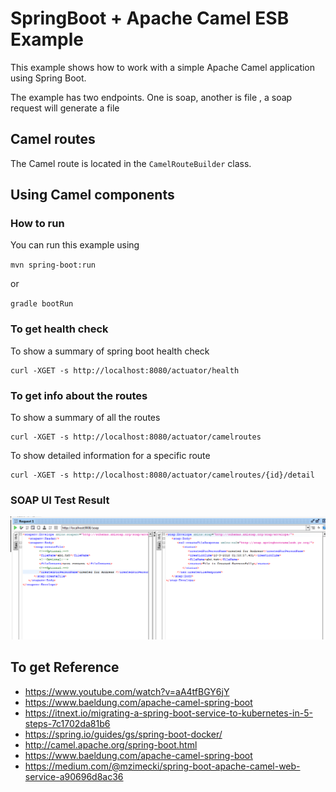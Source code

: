 # SpringBoot + Apache Camel ESB Example 

This example shows how to work with a simple Apache Camel application using Spring Boot.

The example has two endpoints.  One is soap, another is file , a soap request will generate a file

## Camel routes

The Camel route is located in the `CamelRouteBuilder` class. 

## Using Camel components


### How to run

You can run this example using

`mvn spring-boot:run` 

or

`gradle bootRun`



### To get health check

To show a summary of spring boot health check

```
curl -XGET -s http://localhost:8080/actuator/health
```

### To get info about the routes

To show a summary of all the routes

```
curl -XGET -s http://localhost:8080/actuator/camelroutes
```

To show detailed information for a specific route

```
curl -XGET -s http://localhost:8080/actuator/camelroutes/{id}/detail
```


###  SOAP UI Test Result

![soapui test](screenshot/soapuitest.PNG)


## To get Reference

- https://www.youtube.com/watch?v=aA4tfBGY6jY 
- https://www.baeldung.com/apache-camel-spring-boot 
- https://itnext.io/migrating-a-spring-boot-service-to-kubernetes-in-5-steps-7c1702da81b6
- https://spring.io/guides/gs/spring-boot-docker/
- http://camel.apache.org/spring-boot.html
- https://www.baeldung.com/apache-camel-spring-boot
- https://medium.com/@mzimecki/spring-boot-apache-camel-web-service-a90696d8ac36  